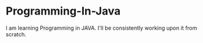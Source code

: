 # Programming-In-Java
I am learning Programming in JAVA. I'll be consistently working upon it from scratch.
